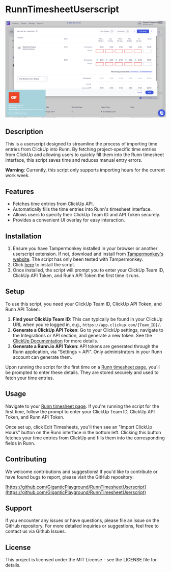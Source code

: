 # RunnTimesheetUserscript

![screenshot of userscript running](screenshot.png)

## Description

This is a userscript designed to streamline the process of importing time entries from ClickUp into Runn. By fetching project-specific time entries from ClickUp and allowing users to quickly fill them into the Runn timesheet interface, this script saves time and reduces manual entry errors.

**Warning**: Currently, this script only supports importing hours for the current work week.

## Features

- Fetches time entries from ClickUp API.
- Automatically fills the time entries into Runn's timesheet interface.
- Allows users to specify their ClickUp Team ID and API Token securely.
- Provides a convenient UI overlay for easy interaction.

## Installation

1. Ensure you have Tampermonkey installed in your browser or another userscript extension. If not, download and install from [Tampermonkey's website](http://tampermonkey.net/). The script has only been tested with Tampermonkey.
2. Click [here](https://raw.githubusercontent.com/GiganticPlayground/RunnTimesheetUserscript/main/runnUserScript.user.js) to install the script.
3. Once installed, the script will prompt you to enter your ClickUp Team ID, ClickUp API Token, and Runn API Token the first time it runs.

## Setup

To use this script, you need your ClickUp Team ID, ClickUp API Token, and Runn API Token:

1. **Find your ClickUp Team ID**: This can typically be found in your ClickUp URL when you're logged in, e.g., `https://app.clickup.com/{Team_ID}/`.
2. **Generate a ClickUp API Token**: Go to your ClickUp settings, navigate to the Integrations or API section, and generate a new token. See the [ClickUp Documentation](https://clickup.com/api/developer-portal/authentication#personal-token) for more details.
3. **Generate a Runn.io API Token**: API tokens are generated through the Runn application, via “Settings > API”. Only administrators in your Runn account can generate them.

Upon running the script for the first time on a [Runn timesheet page](https://app.runn.io/timesheets), you'll be prompted to enter these details. They are stored securely and used to fetch your time entries.

## Usage

Navigate to your [Runn timesheet page](https://app.runn.io/timesheets). If you're running the script for the first time, follow the prompt to enter your ClickUp Team ID, ClickUp API Token, and Runn API Token.

Once set up, click Edit Timesheets, you'll then see an "Import ClickUp Hours" button on the Runn interface in the bottom left. Clicking this button fetches your time entries from ClickUp and fills them into the corresponding fields in Runn.

## Contributing

We welcome contributions and suggestions! If you'd like to contribute or have found bugs to report, please visit the GitHub repository:

[https://github.com/GiganticPlayground/RunnTimesheetUserscript](https://github.com/GiganticPlayground/RunnTimesheetUserscript)

## Support

If you encounter any issues or have questions, please file an issue on the GitHub repository. For more detailed inquiries or suggestions, feel free to contact us via Github Issues.

## License

This project is licensed under the MIT License - see the LICENSE file for details.
